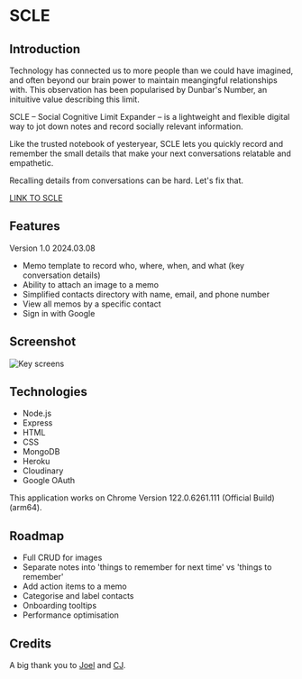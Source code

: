 # SCLE

## Introduction

Technology has connected us to more people than we could have imagined, and often beyond our brain power to maintain meangingful relationships with. This observation has been popularised by Dunbar's Number, an inituitive value describing this limit.

SCLE – Social Cognitive Limit Expander – is a lightweight and flexible digital way to jot down notes and record socially relevant information.

Like the trusted notebook of yesteryear, SCLE lets you quickly record and remember the small details that make your next conversations relatable and empathetic.  

Recalling details from conversations can be hard. Let's fix that.

[LINK TO SCLE](https://scle-44d0f77b81bd.herokuapp.com)

## Features

Version 1.0
2024.03.08

- Memo template to record who, where, when, and what (key conversation details)
- Ability to attach an image to a memo
- Simplified contacts directory with name, email, and phone number
- View all memos by a specific contact
- Sign in with Google

## Screenshot
![Key screens](https://i.imgur.com/cfViF5r.jpg)

## Technologies

- Node.js
- Express
- HTML
- CSS
- MongoDB
- Heroku
- Cloudinary
- Google OAuth

This application works on Chrome Version 122.0.6261.111 (Official Build) (arm64).

## Roadmap

- Full CRUD for images
- Separate notes into 'things to remember for next time' vs 'things to remember'
- Add action items to a memo
- Categorise and label contacts
- Onboarding tooltips
- Performance optimisation

## Credits
A big thank you to [Joel](https://github.com/wofockham) and [CJ](https://github.com/Bissmark). 

